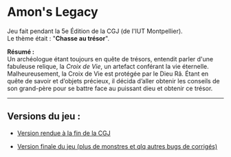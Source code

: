 # Amon's Legacy
Jeu fait pendant la 5e Édition de la CGJ (de l'IUT Montpellier).\
Le thème était : "**Chasse au trésor**".

**Résumé :**\
Un archéologue étant toujours en quête de trésors, entendit parler d'une fabuleuse relique, la *Croix de Vie*, un artefact conférant la vie éternelle.
Malheureusement, la Croix de Vie est protégée par le Dieu Râ.
Étant en quête de savoir et d’objets précieux, il décida d’aller obtenir les conseils de son grand-père pour se battre face au puissant dieu et obtenir ce trésor.

---

## Versions du jeu :
- [Version rendue à la fin de la CGJ](https://itch.io/jam/code-game-jam-2021/entries)

- [Version finale du jeu (plus de monstres et qlq autres bugs de corrigés)](https://rotashin.itch.io/amons-legacy)
